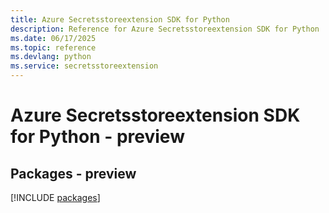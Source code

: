 ```yaml
---
title: Azure Secretsstoreextension SDK for Python
description: Reference for Azure Secretsstoreextension SDK for Python
ms.date: 06/17/2025
ms.topic: reference
ms.devlang: python
ms.service: secretsstoreextension
---
```

# Azure Secretsstoreextension SDK for Python - preview
## Packages - preview
[!INCLUDE [packages](secretsstoreextension-index.md)]